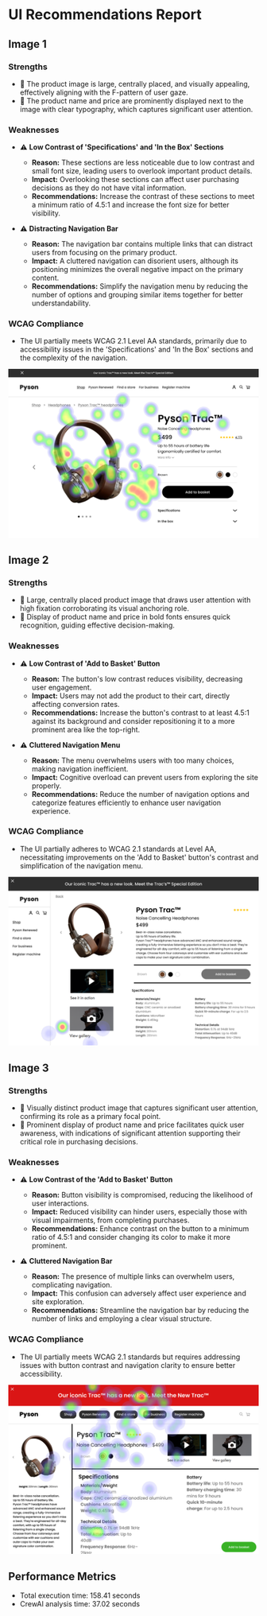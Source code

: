 # UI Recommendations Report

## Image 1

### Strengths
- 🌟 The product image is large, centrally placed, and visually appealing, effectively aligning with the F-pattern of user gaze. 
- 🌟 The product name and price are prominently displayed next to the image with clear typography, which captures significant user attention.

### Weaknesses
- ⚠️ **Low Contrast of 'Specifications' and 'In the Box' Sections**
  - **Reason:** These sections are less noticeable due to low contrast and small font size, leading users to overlook important product details.
  - **Impact:** Overlooking these sections can affect user purchasing decisions as they do not have vital information.
  - **Recommendations:** Increase the contrast of these sections to meet a minimum ratio of 4.5:1 and increase the font size for better visibility.

- ⚠️ **Distracting Navigation Bar**
  - **Reason:** The navigation bar contains multiple links that can distract users from focusing on the primary product.
  - **Impact:** A cluttered navigation can disorient users, although its positioning minimizes the overall negative impact on the primary content.
  - **Recommendations:** Simplify the navigation menu by reducing the number of options and grouping similar items together for better understandability.

### WCAG Compliance
- The UI partially meets WCAG 2.1 Level AA standards, primarily due to accessibility issues in the 'Specifications' and 'In the Box' sections and the complexity of the navigation.

![Image 1](heatmaps/p9-1.png)

## Image 2

### Strengths
- 🌟 Large, centrally placed product image that draws user attention with high fixation corroborating its visual anchoring role.
- 🌟 Display of product name and price in bold fonts ensures quick recognition, guiding effective decision-making.

### Weaknesses
- ⚠️ **Low Contrast of 'Add to Basket' Button**
  - **Reason:** The button's low contrast reduces visibility, decreasing user engagement.
  - **Impact:** Users may not add the product to their cart, directly affecting conversion rates.
  - **Recommendations:** Increase the button's contrast to at least 4.5:1 against its background and consider repositioning it to a more prominent area like the top-right.

- ⚠️ **Cluttered Navigation Menu**
  - **Reason:** The menu overwhelms users with too many choices, making navigation inefficient.
  - **Impact:** Cognitive overload can prevent users from exploring the site properly.
  - **Recommendations:** Reduce the number of navigation options and categorize features efficiently to enhance user navigation experience.

### WCAG Compliance
- The UI partially adheres to WCAG 2.1 standards at Level AA, necessitating improvements on the 'Add to Basket' button's contrast and simplification of the navigation menu.

![Image 2](heatmaps/p9-2.png)

## Image 3

### Strengths
- 🌟 Visually distinct product image that captures significant user attention, confirming its role as a primary focal point.
- 🌟 Prominent display of product name and price facilitates quick user awareness, with indications of significant attention supporting their critical role in purchasing decisions.

### Weaknesses
- ⚠️ **Low Contrast of the 'Add to Basket' Button**
  - **Reason:** Button visibility is compromised, reducing the likelihood of user interactions.
  - **Impact:** Reduced visibility can hinder users, especially those with visual impairments, from completing purchases.
  - **Recommendations:** Enhance contrast on the button to a minimum ratio of 4.5:1 and consider changing its color to make it more prominent.

- ⚠️ **Cluttered Navigation Bar**
  - **Reason:** The presence of multiple links can overwhelm users, complicating navigation.
  - **Impact:** This confusion can adversely affect user experience and site exploration.
  - **Recommendations:** Streamline the navigation bar by reducing the number of links and employing a clear visual structure.

### WCAG Compliance
- The UI partially meets WCAG 2.1 standards but requires addressing issues with button contrast and navigation clarity to ensure better accessibility.

![Image 3](heatmaps/p9-3.png)

## Performance Metrics
- Total execution time: 158.41 seconds
- CrewAI analysis time: 37.02 seconds

